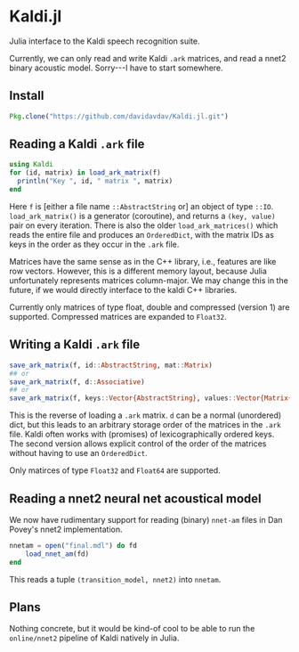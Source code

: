 # Kaldi.jl
Julia interface to the Kaldi speech recognition suite.

Currently, we can only read and write Kaldi `.ark` matrices, and read a nnet2 binary acoustic model.  Sorry---I have to start somewhere.

## Install

```julia
Pkg.clone("https://github.com/davidavdav/Kaldi.jl.git")
```

## Reading a Kaldi `.ark` file

```julia
using Kaldi
for (id, matrix) in load_ark_matrix(f)
  println("Key ", id, " matrix ", matrix)
end
```
Here `f` is [either a file name `::AbstractString` or] an object of type `::IO`.  `load_ark_matrix()` is a generator (coroutine), and returns a `(key, value)` pair on every iteration.  There is also the older `load_ark_matrices()` which reads the entire file and produces an `OrderedDict`, with the matrix IDs as keys in the order as they occur in the `.ark` file.

Matrices have the same sense as in the C++ library, i.e., features are like row vectors.  However, this is a different memory layout, because Julia unfortunately represents matrices column-major.  We may change this in the future, if we would directly interface to the kaldi C++ libraries.

Currently only matrices of type float, double and compressed (version 1) are supported.   Compressed matrices are expanded to `Float32`.

## Writing a Kaldi `.ark` file

```julia
save_ark_matrix(f, id::AbstractString, mat::Matrix)
## or
save_ark_matrix(f, d::Associative)
## or
save_ark_matrix(f, keys::Vector{AbstractString}, values::Vector{Matrix{AbstractFloat}})
```

This is the reverse of loading a `.ark` matrix.  `d` can be a normal (unordered) dict, but this leads to an arbitrary storage order of the matrices in the `.ark` file.  Kaldi often works with (promises) of lexicographically ordered keys.  The second version allows explicit control of the order of the matrices without having to use an `OrderedDict`.

Only matirces of type `Float32` and `Float64` are supported.

## Reading a nnet2 neural net acoustical model

We now have rudimentary support for reading (binary) `nnet-am` files in Dan Povey's nnet2 implementation.
```julia
nnetam = open("final.mdl") do fd
    load_nnet_am(fd)
end
```
This reads a tuple `(transition_model, nnet2)` into `nnetam`.

## Plans

Nothing concrete, but it would be kind-of cool to be able to run the `online/nnet2` pipeline of Kaldi natively in Julia.
